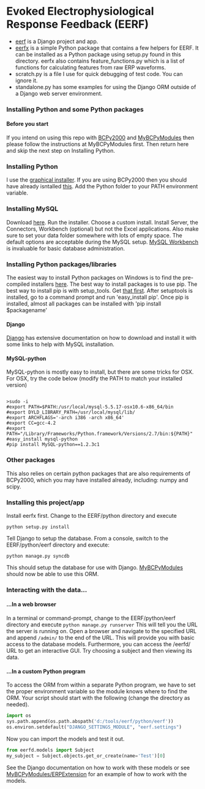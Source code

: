 # Evoked Electrophysiological Response Feedback (EERF)

- [eerf](https://github.com/cboulay/EERF/tree/master/python/eerf) is a Django project and app.
- [eerfx](https://github.com/cboulay/EERF/tree/master/python/eerfx) is a simple Python package
that contains a few helpers for EERF. It can be installed as a Python package using setup.py
found in this directory. eerfx also contains feature_functions.py which is a list of functions for calculating features from raw ERP waveforms.
- scratch.py is a file I use for quick debugging of test code. You can ignore it.
- standalone.py has some examples for using the Django ORM outside of a Django web server environment.

### Installing Python and some Python packages

#### Before you start
If you intend on using this repo with [BCPy2000](http://bci2000.org/downloads/BCPy2000/BCPy2000.html)
and [MyBCPyModules](https://github.com/cboulay/MyBCPyModules) then please follow the instructions
at MyBCPyModules first. Then return here and skip the next step on Installing Python.

### Installing Python
I use the [graphical installer](http://www.python.org/download/).
If you are using BCPy2000 then you should have already isntalled [this](http://www.python.org/download/releases/2.6.6/).
Add the Python folder to your PATH environment variable.

### Installing MySQL
Download [here](http://dev.mysql.com/downloads/).
Run the installer. Choose a custom install. Install Server, the Connectors, Workbench (optional) but not the Excel applications.
Also make sure to set your data folder somewhere with lots of empty space.
The default options are acceptable during the MySQL setup.
[MySQL Workbench](http://dev.mysql.com/downloads/workbench/) is invaluable for basic database administration.

### Installing Python packages/libraries
The easiest way to install Python packages on Windows is to find the pre-compiled installers [here](http://www.lfd.uci.edu/~gohlke/pythonlibs/).
The best way to install packages is to use pip. The best way to install pip is with setup_tools. Get [that first](http://pypi.python.org/pypi/setuptools).
After setuptools is installed, go to a command prompt and run 'easy_install pip'.
Once pip is installed, almost all packages can be installed with 'pip install $packagename'

#### Django
[Django](https://docs.djangoproject.com/en/1.4/intro/install/) has extensive documentation on 
how to download and install it with some links to help with MySQL installation.

#### MySQL-python
MySQL-python is mostly easy to install, but there are some tricks for OSX.
For OSX, try the code below (modify the PATH to match your installed version)

```

>sudo -i
#export PATH=$PATH:/usr/local/mysql-5.5.17-osx10.6-x86_64/bin
#export DYLD_LIBRARY_PATH=/usr/local/mysql/lib/
#export ARCHFLAGS='-arch i386 -arch x86_64'
#export CC=gcc-4.2
#export PATH="/Library/Frameworks/Python.framework/Versions/2.7/bin:${PATH}"
#easy_install mysql-python
#pip install MySQL-python==1.2.3c1

```

### Other packages
This also relies on certain python packages that are also requirements of BCPy2000, which you may have installed already, including:
numpy and scipy.

### Installing this project/app

Install eerfx first. Change to the EERF/python directory and execute

```
python setup.py install
```

Tell Django to setup the database. From a console, switch to the EERF/python/eerf directory and execute:

```
python manage.py syncdb
```

This should setup the database for use with Django.
[MyBCPyModules](https://github.com/cboulay/MyBCPyModules) should now be able to use this ORM.

### Interacting with the data...

#### ...In a web browser

In a terminal or command-prompt, change to the EERF/python/eerf directory and execute
`python manage.py runserver`
This will tell you the URL the server is running on.
Open a browser and navigate to the specified URL and append `/admin/` to the end of the URL.
This will provide you with basic access to the database models.
Furthermore, you can access the /eerfd/ URL to get an interactive GUI. Try choosing a subject
and then viewing its data.

#### ...In a custom Python program

To access the ORM from within a separate Python program, we have to set the proper environment variable so the module knows where to find the ORM. 
Your script should start with the following (change the directory as needed).

```python
import os
sys.path.append(os.path.abspath('d:/tools/eerf/python/eerf'))
os.environ.setdefault("DJANGO_SETTINGS_MODULE", "eerf.settings")
```

Now you can import the models and test it out.

```python
from eerfd.models import Subject
my_subject = Subject.objects.get_or_create(name='Test')[0]
```

See the Django documentation on how to work with these models or see [MyBCPyModules/ERPExtension](https://github.com/cboulay/MyBCPyModules/blob/master/ERPExtension.py) 
for an example of how to work with the models.